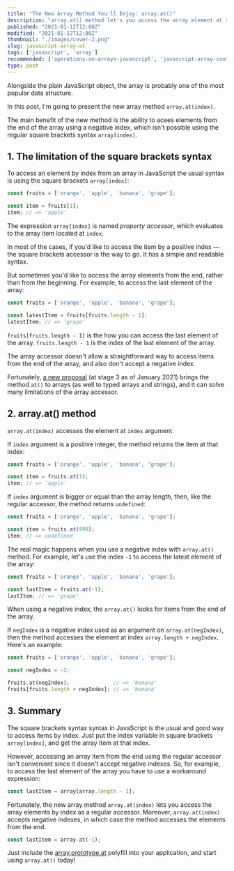 ```yaml
---
title: "The New Array Method You'll Enjoy: array.at()"
description: "array.at() method let's you access the array element at specific index"
published: "2021-01-12T12:00Z"
modified: "2021-01-12T12:00Z"
thumbnail: "./images/cover-2.png"
slug: javascript-array-at
tags: ['javascript', 'array']
recommended: ['operations-on-arrays-javascript', 'javascript-array-contains-value']
type: post
---
```


Alongside the plain JavaScript object, the array is probably one of the most popular data structure. 

In this post, I'm going to present the new array method `array.at(index)`.  

The main benefit of the new method is the ability to acees elements from the end of the array using a negative index, which isn't possible using the regular square brackets syntax `array[index]`.  

## 1. The limitation of the square brackets syntax

To access an element by index from an array in JavaScript the usual syntax is using the square brackets `array[index]`:

```javascript
const fruits = ['orange', 'apple', 'banana', 'grape'];

const item = fruits[1];
item; // => 'apple'
```

The expression `array[index]` is named *property accessor*, which evaluates to the array item located at `index`.  

In most of the cases, if you'd like to access the item by a positive index &mdash; the square brackets accessor is the way to go. It has a simple and readable syntax.  

But sometimes you'd like to access the array elements from the end, rather than from the beginning. For example, to access the last element of the array:

```javascript
const fruits = ['orange', 'apple', 'banana', 'grape'];

const latestItem = fruits[fruits.length - 1];
latestItem; // => 'grape'
```

`fruits[fruits.length - 1]` is the how you can access the last element of the array. `fruits.length - 1` is the index of the last element of the array.  

The array accessor doesn't allow a straightforward way to access items from the end of the array, and also don't accept a negative index.     

Fortunately, [a new proposal](https://github.com/tc39/proposal-relative-indexing-method) (at stage 3 as of January 2021) brings the method `at()` to arrays (as well to typed arrays and strings), and it can solve many limitations of the array accessor.  

## 2. array.at() method

`array.at(index)` accesses the element at `index` argument.  

If `index` argument is a positive integer, the method returns the item at that index:

```javascript
const fruits = ['orange', 'apple', 'banana', 'grape'];

const item = fruits.at(1);
item; // => 'apple'
```

If `index` argument is bigger or equal than the array length, then, like the regular accessor, the method returns `undefined`:

```javascript
const fruits = ['orange', 'apple', 'banana', 'grape'];

const item = fruits.at(999);
item; // => undefined
```

The real magic happens when you use a negative index with `array.at()` method. For example, let's use the index `-1` to access the latest element of 
the array:

```javascript
const fruits = ['orange', 'apple', 'banana', 'grape'];

const lastItem = fruits.at(-1);
lastItem; // => 'grape'
```

When using a negative index, the `array.at()` looks for items from the end of the array. 

If `negIndex` is a negative index used as an argument on `array.at(negIndex)`, then the method accesses 
the element at index `array.length + negIndex`. Here's an example:

```javascript
const fruits = ['orange', 'apple', 'banana', 'grape'];

const negIndex = -2;

fruits.at(negIndex);              // => 'banana'
fruits[fruits.length + negIndex]; // => 'banana'
```

## 3. Summary

The square brackets syntax syntax in JavaScript is the usual and good way to access items by index. Just put the index variable in square brackets `array[index]`,
and get the array item at that index.  

However, accessing an array item from the end using the regular accessor isn't convenient since it doesn't accept negative indexes. So, for example, to access the last element of the array you have to use a workaround expression: 

```javascript
const lastItem = array[array.length - 1];
```

Fortunately, the new array method `array.at(index)` lets you access the array elements by index as a regular accessor. Moreover, `array.at(index)` accepts negative indexes, in which case the method accesses the elements from the end.  

```javascript
const lastItem = array.at(-1);
```

Just include the [array.prototype.at](https://github.com/es-shims/Array.prototype.at) polyfill into your application, and start using `array.at()` today!